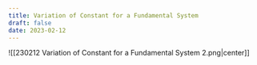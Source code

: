 ```yaml
---
title: Variation of Constant for a Fundamental System
draft: false
date: 2023-02-12
---
```


![[230212 Variation of Constant for a Fundamental System 2.png|center]]



